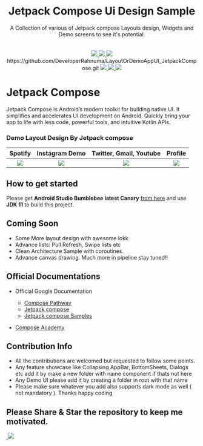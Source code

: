 <h1 align="center">Jetpack Compose Ui Design Sample</h1>

<div align="center">
  A Collection of various of Jetpack compose Layouts design, Widgets and Demo screens to see it's potential.
</div>
<br />
<br />

<div align="center">
    <a href = "https://developer.android.com/jetpack/androidx/versions/all-channel#december_16_2020">
      <img src = "https://img.shields.io/badge/Jetpack%20Compose-1.0.1-brightgreen" />
    </a>
  <a href = "https://github.com/DeveloperRahnuma/LayoutOrDemoAppUI_JetpackCompose/network/">
    <img src = "https://img.shields.io/github/forks/DeveloperRahnuma/LayoutOrDemoAppUI_JetpackCompose" />
  </a>

  <a href = "https://github.com/DeveloperRahnuma/LayoutOrDemoAppUI_JetpackCompose/stargazers">
     <img src = "https://img.shields.io/github/stars/DeveloperRahnuma/LayoutOrDemoAppUI_JetpackCompose" />
  </a>
https://github.com/DeveloperRahnuma/LayoutOrDemoAppUI_JetpackCompose.git

  <a href = "https://github.com/DeveloperRahnuma/LayoutOrDemoAppUI_JetpackCompose/issues">
     <img src = "https://img.shields.io/github/issues/DeveloperRahnuma/LayoutOrDemoAppUI_JetpackCompose" />
  </a>  
    <a href = "https://github.com/Gurupreet/ComposeCookBook/blob/master/LICENSE">
     <img src = "https://img.shields.io/github/license/DeveloperRahnuma/LayoutOrDemoAppUI_JetpackCompose" />
  </a> 
  <a href = "https://twitter.com/SharibRahnuma">
     <img src = "https://img.shields.io/twitter/url?label=follow&style=social&url=https%3A%2F%2Ftwitter.com%2F_gurupreet" />
  </a>
</div>

# Jetpack Compose
Jetpack Compose is Android’s modern toolkit for building native UI. It simplifies and accelerates UI development on Android. Quickly bring your app to life with less code, powerful tools, and intuitive Kotlin APIs.


### Demo Layout Design By Jetpack compose
Spotify             |  Instagram Demo | Twitter, Gmail, Youtube                       | Profile
:-------------------------:|:-------------------------: | :-------------------------: | :-------------------------:
![](https://media.giphy.com/media/IddlpOpdboqJwdhxMS/giphy.gif)  |  ![](https://media.giphy.com/media/XSh4SKvAgr6Moj3SDH/giphy.gif) | ![](https://media.giphy.com/media/sEe1vREivaK7ieMPYj/giphy.gif) | ![](https://media.giphy.com/media/n3UTF9SzLpBGneFyj3/giphy.gif)


## How to get started
Please get **Android Studio Bumblebee latest Canary** [from here](https://developer.android.com/studio/preview/) and use **JDK 11** to build this project.

## Coming Soon
  - Some More layout design with awesome lokk
  - Advance lists: Pull Refresh, Swipe lists etc
  - Clean Architecture Sample with coroutines.
  - Advance canvas drawing.
    Much more in pipeline stay tuned!!

## Official Documentations
- Official Google Documentation
  - [Compose Pathway](https://developer.android.com/courses/pathways/compose)
  - [Jetpack compose](https://developer.android.com/jetpack/compose)
  - [Jetpack compose Samples](https://github.com/android/compose-samples)

- [Compose Academy ](https://compose.academy/)

## Contribution Info
  - All the contributions are welcomed but requested to follow some points.
  - Any feature showcase like Collapsing AppBar, BottomSheets, Dialogs etc add it by make a new folder with name component if thats not here
  - Any Demo UI please add it by creating a folder in root with that name
  - Please make sure whatever you add also supports dark mode as well ( not mandatory ).
    Thanks happy coding


## Please Share & Star the repository to keep me motivated.
  <a href = "https://github.com/DeveloperRahnuma/LayoutOrDemoAppUI_JetpackCompose">
     <img src = "" />
  </a>
  <a href = "https://twitter.com/SharibRahnuma">
     <img src = "https://img.shields.io/twitter/url?label=follow&style=social&url=https%3A%2F%2Ftwitter.com%2F_gurupreet" />
  </a>

